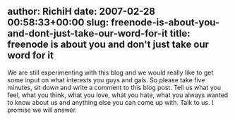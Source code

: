 author: RichiH
date: 2007-02-28 00:58:33+00:00
slug: freenode-is-about-you-and-dont-just-take-our-word-for-it
title: freenode is about you and don't just take our word for it
---

We are still experimenting with this blog and we would really like to get some input on what interests you guys and gals. So please take five minutes, sit down and write a comment to this blog post. Tell us what you feel, what you think, what you love, what you hate, what you always wanted to know about us and anything else you can come up with. Talk to us. I promise we will answer.
